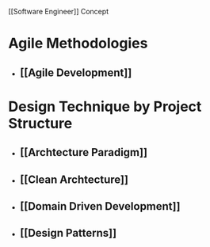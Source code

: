 [[Software Engineer]] Concept


# Agile Methodologies
- ## [[Agile Development]]

# Design Technique by Project Structure
- ## [[Archtecture Paradigm]]
- ## [[Clean Archtecture]]
- ## [[Domain Driven Development]]
- ## [[Design Patterns]]


